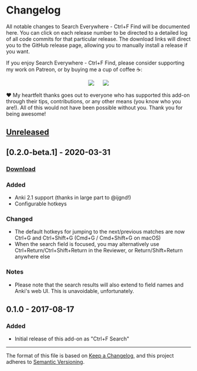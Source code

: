 # Changelog

All notable changes to Search Everywhere - Ctrl+F Find will be documented here. You can click on each release number to be directed to a detailed log of all code commits for that particular release. The download links will direct you to the GitHub release page, allowing you to manually install a release if you want.

If you enjoy Search Everywhere - Ctrl+F Find, please consider supporting my work on Patreon, or by buying me a cup of coffee :coffee::

<p align="center">
<a href="https://www.patreon.com/glutanimate" rel="nofollow" title="Support me on Patreon 😄"><img src="https://glutanimate.com/logos/patreon_button.svg"></a>      <a href="https://ko-fi.com/X8X0L4YV" rel="nofollow" title="Buy me a coffee 😊"><img src="https://glutanimate.com/logos/kofi_button.svg"></a>
</p>

:heart: My heartfelt thanks goes out to everyone who has supported this add-on through their tips, contributions, or any other means (you know who you are!). All of this would not have been possible without you. Thank you for being awesome!

## [Unreleased]

## [0.2.0-beta.1] - 2020-03-31

### [Download](https://github.com/glutanimate/search-everywhere/releases/tag/v0.2.0-beta.1)

### Added

- Anki 2.1 support (thanks in large part to @ijgnd!)
- Configurable hotkeys

### Changed

- The default hotkeys for jumping to the next/previous matches are now Ctrl+G and Ctrl+Shift+G (Cmd+G / Cmd+Shift+G on macOS)
- When the search field is focused, you may alternatively use Ctrl+Return/Ctrl+Shift+Return in the Reviewer, or Return/Shift+Return anywhere else

### Notes

- Please note that the search results will also extend to field names and Anki's web UI. This is unavoidable, unfortunately.

## 0.1.0 - 2017-08-17

### Added

- Initial release of this add-on as "Ctrl+F Search"

[Unreleased]: https://github.com/glutanimate/puppy-reinforcement/compare/v1.0.0-beta.2...HEAD

-----

The format of this file is based on [Keep a Changelog](https://keepachangelog.com/en/1.0.0/), and this project adheres to [Semantic Versioning](https://semver.org/spec/v2.0.0.html).